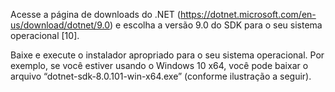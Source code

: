 Acesse a página de downloads do .NET (https://dotnet.microsoft.com/en-us/download/dotnet/9.0) e escolha a versão 9.0 do SDK para o seu sistema operacional [10].

Baixe e execute o instalador apropriado para o seu sistema operacional. Por exemplo, se você estiver usando o Windows 10 x64, você pode baixar o arquivo “dotnet-sdk-8.0.101-win-x64.exe” (conforme ilustração a seguir).